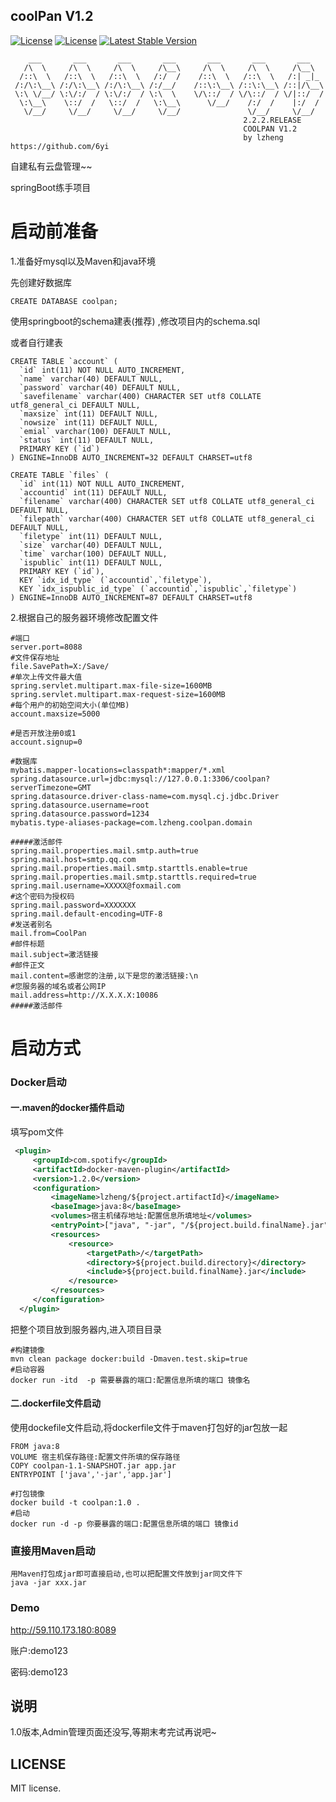 ## coolPan  V1.2
<a href="https://www.php.net/"><img src="https://img.shields.io/badge/PHP-7.x-green" alt="License"></a>
 <a href="https://opensource.org/licenses/MIT"><img src="https://poser.pugx.org/laravel/framework/license.svg" alt="License"></a>
 <a href="https://travis-ci.org/laravel/framework"><img src="https://img.shields.io/badge/Laravel-5.8-red" alt="Latest Stable Version"></a>
```shell
    ___       ___       ___       ___       ___       ___       ___
   /\  \     /\  \     /\  \     /\__\     /\  \     /\  \     /\__\
  /::\  \   /::\  \   /::\  \   /:/  /    /::\  \   /::\  \   /:| _|_
 /:/\:\__\ /:/\:\__\ /:/\:\__\ /:/__/    /::\:\__\ /::\:\__\ /::|/\__\
 \:\ \/__/ \:\/:/  / \:\/:/  / \:\  \    \/\::/  / \/\::/  / \/|::/  /
  \:\__\    \::/  /   \::/  /   \:\__\      \/__/    /:/  /    |:/  /
   \/__/     \/__/     \/__/     \/__/               \/__/     \/__/
                                                    2.2.2.RELEASE
                                                    COOLPAN V1.2
                                                    by lzheng   https://github.com/6yi
```

   自建私有云盘管理~~

  springBoot练手项目



# 启动前准备

1.准备好mysql以及Maven和java环境

先创建好数据库

```mysql
CREATE DATABASE coolpan;
```

使用springboot的schema建表(推荐)  ,修改项目内的schema.sql

或者自行建表

```mysql
CREATE TABLE `account` (
  `id` int(11) NOT NULL AUTO_INCREMENT,
  `name` varchar(40) DEFAULT NULL,
  `password` varchar(40) DEFAULT NULL,
  `savefilename` varchar(400) CHARACTER SET utf8 COLLATE utf8_general_ci DEFAULT NULL,
  `maxsize` int(11) DEFAULT NULL,
  `nowsize` int(11) DEFAULT NULL,
  `emial` varchar(100) DEFAULT NULL,
  `status` int(11) DEFAULT NULL,
  PRIMARY KEY (`id`)
) ENGINE=InnoDB AUTO_INCREMENT=32 DEFAULT CHARSET=utf8

CREATE TABLE `files` (
  `id` int(11) NOT NULL AUTO_INCREMENT,
  `accountid` int(11) DEFAULT NULL,
  `filename` varchar(400) CHARACTER SET utf8 COLLATE utf8_general_ci DEFAULT NULL,
  `filepath` varchar(400) CHARACTER SET utf8 COLLATE utf8_general_ci DEFAULT NULL,
  `filetype` int(11) DEFAULT NULL,
  `size` varchar(40) DEFAULT NULL,
  `time` varchar(100) DEFAULT NULL,
  `ispublic` int(11) DEFAULT NULL,
  PRIMARY KEY (`id`),
  KEY `idx_id_type` (`accountid`,`filetype`),
  KEY `idx_ispublic_id_type` (`accountid`,`ispublic`,`filetype`)
) ENGINE=InnoDB AUTO_INCREMENT=87 DEFAULT CHARSET=utf8
```



2.根据自己的服务器环境修改配置文件

```properties
#端口
server.port=8088
#文件保存地址
file.SavePath=X:/Save/  
#单次上传文件最大值
spring.servlet.multipart.max-file-size=1600MB
spring.servlet.multipart.max-request-size=1600MB
#每个用户的初始空间大小(单位MB)
account.maxsize=5000

#是否开放注册0或1
account.signup=0    

#数据库
mybatis.mapper-locations=classpath*:mapper/*.xml
spring.datasource.url=jdbc:mysql://127.0.0.1:3306/coolpan?serverTimezone=GMT
spring.datasource.driver-class-name=com.mysql.cj.jdbc.Driver
spring.datasource.username=root
spring.datasource.password=1234
mybatis.type-aliases-package=com.lzheng.coolpan.domain

#####激活邮件
spring.mail.properties.mail.smtp.auth=true
spring.mail.host=smtp.qq.com
spring.mail.properties.mail.smtp.starttls.enable=true
spring.mail.properties.mail.smtp.starttls.required=true
spring.mail.username=XXXXX@foxmail.com
#这个密码为授权码
spring.mail.password=XXXXXXX
spring.mail.default-encoding=UTF-8
#发送者别名
mail.from=CoolPan
#邮件标题
mail.subject=激活链接
#邮件正文
mail.content=感谢您的注册,以下是您的激活链接:\n
#您服务器的域名或者公网IP
mail.address=http://X.X.X.X:10086
#####激活邮件
```



# 启动方式

### Docker启动

#### 一.maven的docker插件启动

填写pom文件

```xml
 <plugin>
     <groupId>com.spotify</groupId>
     <artifactId>docker-maven-plugin</artifactId>
     <version>1.2.0</version>
     <configuration>
         <imageName>lzheng/${project.artifactId}</imageName>
         <baseImage>java:8</baseImage>
         <volumes>宿主机储存地址:配置信息所填地址</volumes>
         <entryPoint>["java", "-jar", "/${project.build.finalName}.jar"]</entryPoint>
         <resources>
             <resource>
                 <targetPath>/</targetPath>
                 <directory>${project.build.directory}</directory>
                 <include>${project.build.finalName}.jar</include>
             </resource>
         </resources>
     </configuration>
  </plugin>
```

把整个项目放到服务器内,进入项目目录

```shell
#构建镜像
mvn clean package docker:build -Dmaven.test.skip=true
#启动容器
docker run -itd  -p 需要暴露的端口:配置信息所填的端口 镜像名
```



#### 二.dockerfile文件启动

使用dockefile文件启动,将dockerfile文件于maven打包好的jar包放一起

```
FROM java:8
VOLUME 宿主机保存路径:配置文件所填的保存路径
COPY coolpan-1.1-SNAPSHOT.jar app.jar
ENTRYPOINT ['java','-jar','app.jar']
```

```
#打包镜像
docker build -t coolpan:1.0 .
#启动
docker run -d -p 你要暴露的端口:配置信息所填的端口 镜像id
```



### 直接用Maven启动

```
用Maven打包成jar即可直接启动,也可以把配置文件放到jar同文件下
java -jar xxx.jar
```

### Demo

http://59.110.173.180:8089

账户:demo123

密码:demo123











## 说明

1.0版本,Admin管理页面还没写,等期末考完试再说吧~





## LICENSE
MIT license.



